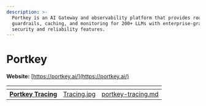 ```yaml
---
description: >-
  Portkey is an AI Gateway and observability platform that provides routing, 
  guardrails, caching, and monitoring for 200+ LLMs with enterprise-grade 
  security and reliability features.
---
```


# Portkey

**Website:** [https://portkey.ai/](https://portkey.ai/)

<table data-card-size="large" data-view="cards"><thead><tr><th></th><th data-hidden data-card-cover data-type="files"></th><th data-hidden data-card-target data-type="content-ref"></th></tr></thead><tbody><tr><td><a href="portkey-tracing.md"><strong>Portkey Tracing</strong></a></td><td><a href="../../.gitbook/assets/Tracing.jpg">Tracing.jpg</a></td><td><a href="portkey-tracing.md">portkey-tracing.md</a></td></tr></tbody></table>
